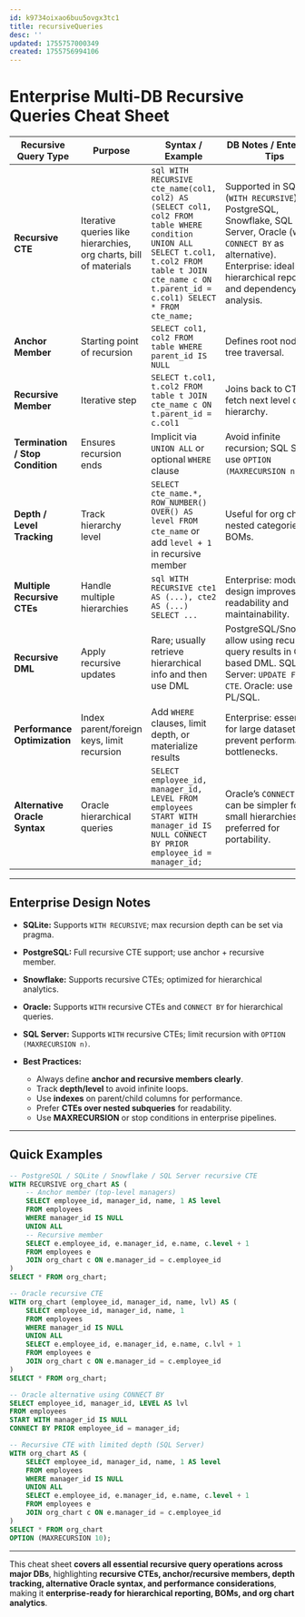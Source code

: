 ```yaml
---
id: k9734oixao6buu5ovgx3tc1
title: recursiveQueries
desc: ''
updated: 1755757000349
created: 1755756994106
---
```


# **Enterprise Multi-DB Recursive Queries Cheat Sheet**

| Recursive Query Type             | Purpose                                                           | Syntax / Example                                                                                                                                                                                         | DB Notes / Enterprise Tips                                                                                                                                                                  |
| -------------------------------- | ----------------------------------------------------------------- | -------------------------------------------------------------------------------------------------------------------------------------------------------------------------------------------------------- | ------------------------------------------------------------------------------------------------------------------------------------------------------------------------------------------- |
| **Recursive CTE**                | Iterative queries like hierarchies, org charts, bill of materials | `sql WITH RECURSIVE cte_name(col1, col2) AS (SELECT col1, col2 FROM table WHERE condition UNION ALL SELECT t.col1, t.col2 FROM table t JOIN cte_name c ON t.parent_id = c.col1) SELECT * FROM cte_name;` | Supported in SQLite (`WITH RECURSIVE`), PostgreSQL, Snowflake, SQL Server, Oracle (with `CONNECT BY` as alternative). Enterprise: ideal for hierarchical reporting and dependency analysis. |
| **Anchor Member**                | Starting point of recursion                                       | `SELECT col1, col2 FROM table WHERE parent_id IS NULL`                                                                                                                                                   | Defines root nodes for tree traversal.                                                                                                                                                      |
| **Recursive Member**             | Iterative step                                                    | `SELECT t.col1, t.col2 FROM table t JOIN cte_name c ON t.parent_id = c.col1`                                                                                                                             | Joins back to CTE to fetch next level of hierarchy.                                                                                                                                         |
| **Termination / Stop Condition** | Ensures recursion ends                                            | Implicit via `UNION ALL` or optional `WHERE` clause                                                                                                                                                      | Avoid infinite recursion; SQL Server: use `OPTION (MAXRECURSION n)`.                                                                                                                        |
| **Depth / Level Tracking**       | Track hierarchy level                                             | `SELECT cte_name.*, ROW_NUMBER() OVER() AS level FROM cte_name` or add `level + 1` in recursive member                                                                                                   | Useful for org charts, nested categories, or BOMs.                                                                                                                                          |
| **Multiple Recursive CTEs**      | Handle multiple hierarchies                                       | `sql WITH RECURSIVE cte1 AS (...), cte2 AS (...) SELECT ...`                                                                                                                                             | Enterprise: modular design improves readability and maintainability.                                                                                                                        |
| **Recursive DML**                | Apply recursive updates                                           | Rare; usually retrieve hierarchical info and then use DML                                                                                                                                                | PostgreSQL/Snowflake allow using recursive query results in CTE-based DML. SQL Server: `UPDATE FROM CTE`. Oracle: use PL/SQL.                                                               |
| **Performance Optimization**     | Index parent/foreign keys, limit recursion                        | Add `WHERE` clauses, limit depth, or materialize results                                                                                                                                                 | Enterprise: essential for large datasets; prevent performance bottlenecks.                                                                                                                  |
| **Alternative Oracle Syntax**    | Oracle hierarchical queries                                       | `SELECT employee_id, manager_id, LEVEL FROM employees START WITH manager_id IS NULL CONNECT BY PRIOR employee_id = manager_id;`                                                                          | Oracle’s `CONNECT BY` can be simpler for small hierarchies; CTE preferred for portability.                                                                                                  |

---

## **Enterprise Design Notes**

* **SQLite:** Supports `WITH RECURSIVE`; max recursion depth can be set via pragma.
* **PostgreSQL:** Full recursive CTE support; use anchor + recursive member.
* **Snowflake:** Supports recursive CTEs; optimized for hierarchical analytics.
* **Oracle:** Supports `WITH` recursive CTEs and `CONNECT BY` for hierarchical queries.
* **SQL Server:** Supports `WITH` recursive CTEs; limit recursion with `OPTION (MAXRECURSION n)`.
* **Best Practices:**

  * Always define **anchor and recursive members clearly**.
  * Track **depth/level** to avoid infinite loops.
  * Use **indexes** on parent/child columns for performance.
  * Prefer **CTEs over nested subqueries** for readability.
  * Use **MAXRECURSION** or stop conditions in enterprise pipelines.

---

## **Quick Examples**

```sql
-- PostgreSQL / SQLite / Snowflake / SQL Server recursive CTE
WITH RECURSIVE org_chart AS (
    -- Anchor member (top-level managers)
    SELECT employee_id, manager_id, name, 1 AS level
    FROM employees
    WHERE manager_id IS NULL
    UNION ALL
    -- Recursive member
    SELECT e.employee_id, e.manager_id, e.name, c.level + 1
    FROM employees e
    JOIN org_chart c ON e.manager_id = c.employee_id
)
SELECT * FROM org_chart;

-- Oracle recursive CTE
WITH org_chart (employee_id, manager_id, name, lvl) AS (
    SELECT employee_id, manager_id, name, 1
    FROM employees
    WHERE manager_id IS NULL
    UNION ALL
    SELECT e.employee_id, e.manager_id, e.name, c.lvl + 1
    FROM employees e
    JOIN org_chart c ON e.manager_id = c.employee_id
)
SELECT * FROM org_chart;

-- Oracle alternative using CONNECT BY
SELECT employee_id, manager_id, LEVEL AS lvl
FROM employees
START WITH manager_id IS NULL
CONNECT BY PRIOR employee_id = manager_id;

-- Recursive CTE with limited depth (SQL Server)
WITH org_chart AS (
    SELECT employee_id, manager_id, name, 1 AS level
    FROM employees
    WHERE manager_id IS NULL
    UNION ALL
    SELECT e.employee_id, e.manager_id, e.name, c.level + 1
    FROM employees e
    JOIN org_chart c ON e.manager_id = c.employee_id
)
SELECT * FROM org_chart
OPTION (MAXRECURSION 10);
```

---

This cheat sheet **covers all essential recursive query operations across major DBs**, highlighting **recursive CTEs, anchor/recursive members, depth tracking, alternative Oracle syntax, and performance considerations**, making it **enterprise-ready for hierarchical reporting, BOMs, and org chart analytics**.

